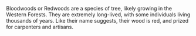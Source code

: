 Bloodwoods or Redwoods are a species of tree, likely growing in the Western Forests. They are extremely long-lived, with some individuals living thousands of years. Like their name suggests, their wood is red, and prized for carpenters and artisans.
